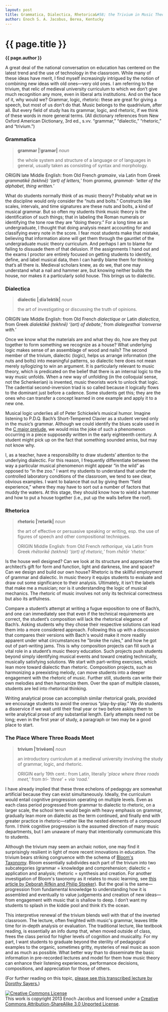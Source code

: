 ```yaml
---
layout: post
title: Grammatica, Dialectica, Rhetorica&#58; the Trivium in Music Theory Pedagogy
author: Enoch S. A. Jacobus, Berea, Kentucky
---
```


{{ page.title }}
================

**{{ page.author }}**

A great deal of the national conversation on education has centered on the latest trend and the use of technology in the classroom. While many of these ideas have merit, I find myself increasingly intrigued by the notion of combining new ideas with old ones—very old ones. I am referring to the trivium, that relic of medieval university curriculum to which we don’t give much recognition any more, even in liberal arts institutions. And on the face of it, why would we? Grammar, logic, rhetoric: these are great for giving a speech, but most of us don’t do that. Music belongs to the quadrivium, after all. But every field of study has its grammar, logic, and rhetoric, if we think of these words in more general terms. (All dictionary references from New Oxford American Dictionary, 3rd ed., s.vv. “grammar,” “dialectic,” “rhetoric,” and “trivium.”)

### Grammatica

>__grammar |ˈgramər|__ _noun_
>
>the whole system and structure of a language or of languages in general, usually taken as consisting of syntax and morphology.  
>
ORIGIN late Middle English: from Old French _gramaire_, via Latin from Greek _grammatikē (tekhnē) ‘(art) of letters,_’ from _gramma, grammat- ‘letter of the alphabet, thing written._’

What do students normally think of as music theory? Probably what we in the discipline would only consider the “nuts and bolts.” Constructs like scales, intervals, and time signatures are these nuts and bolts, a kind of musical grammar. But so often my students think music theory is the identification of such things; that in labeling the Roman numerals or identifying the tone row they are “doing theory.” For a long time as an undergraduate, I thought that doing analysis meant accounting for and classifying every note in the score. I fear most students make that mistake, believing that information alone will get them through the gauntlet of the undergraduate music theory curriculum. And perhaps I am to blame for failing to dissuade them of that delusion. If the assignments I hand out and the exams I proctor are entirely focused on getting students to identify, define, and label musical data, then I can hardly blame them for thinking that’s all there is. Medieval scholars knew, as do we, that one may understand what a nail and hammer are, but knowing neither builds the house, nor makes it a particularly solid house. This brings us to dialectic.

### Dialectica

>__dialectic |ˌdīəˈlektik|__ _noun_
>
>the art of investigating or discussing the truth of opinions.
>
ORIGIN late Middle English: from Old French _dialectique_ or Latin _dialectica_, from Greek _dialektikē (tekhnē) ‘(art) of debate_,’ from _dialegesthai ‘converse with._’


Once we know what the materials are and what they do, how are they put together to form something we recognize as a house? What underlying logic makes sense of an assemblage of wood and nails? The second member of the trivium, dialectic (logic), helps us arrange information (the nuts and bolts) into meaningful patterns, so dialectic here does not mean merely syllogizing to win an argument. It is particularly relevant to music theory, which is predicated on the belief that there is an internal logic to the way music unfolds. When a new way of unfolding (in the colloquial sense, not the Schenkerian) is invented, music theorists work to unlock that logic. The cadential second-inversion triad is so called because it logically flows to the dominant just before a cadence. Some students get this; they are the ones who can transfer a concept learned in one example and apply it to a new one.

Musical logic underlies all of Peter Schickele’s musical humor. Imagine listening to P.D.Q. Bach’s Short-Tempered Clavier as a student versed only in the music’s grammar. Although we could identify the blues scale used in the [C major prelude](http://www.youtube.com/watch?v=7j6vrcbi470), we would miss the joke of such a phenomenon occurring in a piece supposedly written in the early eighteenth century. A student might pick up on the fact that something sounded amiss, but may not know why.

I, as a teacher, have a responsibility to draw students’ attention to the underlying dialectic. For this reason, I frequently differentiate between the way a particular musical phenomenon might appear “in the wild” as opposed to “in the zoo.” I want my students to understand that under the controlled laboratory conditions of the classroom, we tend to see clear, obvious examples. I want to balance that out by giving them “field experience,” where they may have to sort out a number of factors that muddy the waters. At this stage, they should know how to wield a hammer and how to put a house together (i.e., put up the walls before the roof).

### Rhetorica

>__rhetoric |ˈretərik|__ _noun_
>
>the art of effective or persuasive speaking or writing, esp. the use of figures of speech and other compositional techniques.
>
>ORIGIN Middle English: from Old French _rethorique_, via Latin from Greek _rhētorikē (tekhnē) ‘(art) of rhetoric,_’ from _rhētōr ‘rhetor._’

Is the house well designed? Can we look at its structure and appreciate the architect’s gift for form and function, light and darkness, line and space? Can we design and build our own house? Rhetoric is the skillful employment of grammar and dialectic. In music theory it equips students to evaluate and draw out some significance to their analysis. Ultimately, it isn’t the labels that make me a musician; nor is it understanding the logic of musical mechanics. The rhetoric of music involves not only its technical correctness but also its artfulness.

Compare a student’s attempt at writing a fugue exposition to one of Bach’s, and one can immediately see that even if the technical requirements are correct, the student’s composition will lack the rhetorical elegance of Bach’s. Asking students why they chose their respective solutions can lead them into a more considered approach. Following this up with a discussion that compares their versions with Bach's would make it more readily apparent under what circumstances he "broke the rules," and how he got out of part-writing jams. This is why composition projects can fill such a vital role in a student’s music theory education. Such projects push students beyond simply identifying musical events and toward creating technically, musically satisfying solutions. We start with part-writing exercises, which lean more toward dialectic than rhetoric. Composition projects, such as harmonizing a preexisting melody, can move students into a deeper engagement with the rhetoric of music. Further still, students can write their own melodies and then harmonize them. Over the span of multiple classes, students are led into rhetorical thinking.

Writing analytical prose can accomplish similar rhetorical goals, provided we encourage students to avoid the onerous “play-by-play.” We do students a disservice if we wait until their final year or two before asking them to write analytical prose of any substantial length. Early attempts need not be long; even in the first year of study, a paragraph or two may be a good place to start.

### The Place Where Three Roads Meet

>__trivium |ˈtrivēəm|__ _noun_
>
>an introductory curriculum at a medieval university involving the study of grammar, logic, and rhetoric.
>
>ORIGIN early 19th cent.: from Latin, literally ‘_place where three roads meet,_’ from _tri- ‘three_’ + _via ‘road._’

I have already implied that these three echelons of pedagogy are somewhat artificial because they can exist simultaneously. Ideally, the curriculum would entail cognitive progression operating on multiple levels. Even as each class period progressed from grammar to dialectic to rhetoric, on a larger scale, the school term would begin with heavy emphasis on grammar, gradually lean more on dialectic as the term continued, and finally end with greater practice in rhetoric—rather like the nested elements of a compound form. I think cognitive progression is the assumed direction of many music departments, but I am unaware of many that intentionally communicate this to students.

Although the trivium may seem an archaic notion, one may find it surprisingly resilient in light of more recent innovations in education. The trivium bears striking congruence with the schema of [Bloom's Taxonomy](http://ww2.odu.edu/educ/roverbau/Bloom/blooms_taxonomy.htm). Bloom essentially subdivides each part of the trivium into two subcategories (grammar = knowledge and comprehension; dialectic = application and analysis; rhetoric = synthesis and creation. For another investigation of Bloom's taxonomy as it relates to music learning, see [this article by Deborah Rifkin and Philip Stoeker](http://jmtp.ou.edu/journal-article/revised-taxonomy-music-learning)). But the goal is the same—progression from fundamental knowledge to understanding how it is assembled and eventually to value judgements and creation of new ideas—from engagement with music that is shallow to deep. I don’t want my students to splash in the kiddie pool and think it’s the ocean.

This interpretive renewal of the trivium blends well with that of the inverted classroom. The lecture, often freighted with music's grammar, leaves little time for in-depth analysis or evaluation. The traditional lecture, like textbook reading, is essentially an info dump that, when moved outside of class, frees the class period for higher levels of cognition and musicality. For my part, I want students to graduate beyond the sterility of pedagogical examples to the organic, sometimes gritty, mysteries of real music as soon and as much as possible. What better way than to disseminate the basic information in pre-recorded lectures and model for them how music theory can enhance their listening experiences, performance decisions, compositions, and appreciation for those of others.

(For further reading on this topic, [please see this transcribed lecture by Dorothy Sayers.](http://www.gbt.org/text/sayers.html))

<a rel="license" href="http://creativecommons.org/licenses/by-sa/3.0/"><img alt="Creative Commons License" style="border-width:0" src="http://i.creativecommons.org/l/by-sa/3.0/88x31.png" /></a><br />This work is copyright 2013 Enoch Jacobus and licensed under a <a rel="license" href="http://creativecommons.org/licenses/by-sa/3.0/">Creative Commons Attribution-ShareAlike 3.0 Unported License</a>.
